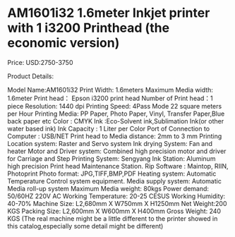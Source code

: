 # AM1601i32 1.6meter Inkjet printer with 1 i3200 Printhead (the economic version)

Price: USD:2750-3750

Product Details:

Model Name:AM1601i32
Print Width: 1.6meters
Maximum Media width: 1.6meter
Print head： Epson i3200 print head
Number of Print head：1 piece
Resolution: 1440 dpi
Printing Speed: 4Pass Mode 22 square meters per Hour
Printing Media: PP Paper, Photo Paper, Vinyl, Transfer Paper,Blue back paper etc
Color : CMYK
Ink :Eco-Solvent ink,Sublimation Ink(or other water based ink)
Ink Capacity : 1 Liter per Color
Port of Connection to Computer : USB/NET
Print head to Media distance: 2mm to 3 mm
Printing Location system: Raster and Servo system
Ink drying System: Fan and heater
Motor and Driver system: Combined high precision motor and driver for Carriage and Step
Printing System: Sengyang
Ink Station: Aluminum high precision Print head Maintenance Station.
Rip Software : Maintop, RIIN, Photoprint
Photo format: JPG,TIFF,BMP,PDF
Heating system: Automatic Temperature Control system equipment.
Media supply system: Automatic Media roll-up system
Maximum Media weight: 80kgs
Power demand: 50/60HZ 220V AC
Working Temperature: 20-25 CESUS
Working Humidity: 40-70%
Machine Size: L2,680mm X W750mm X H1250mm
Net Weight:200 KGS
Packing Size: L2,600mm X W600mm X H400mm
Gross Weight: 240 KGS
(The real machine might be a little different to the printer showed in this catalog,especially some detail might be different)
